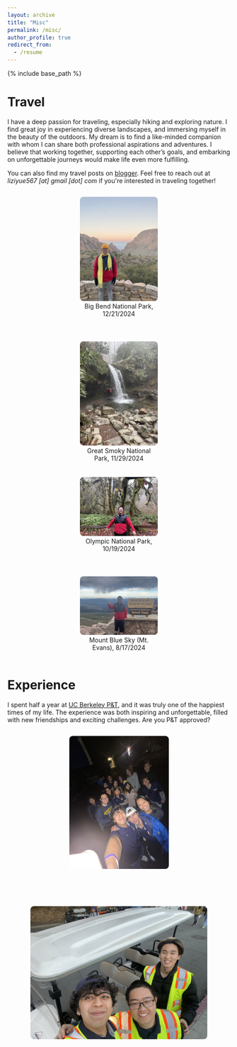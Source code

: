 ```yaml
---
layout: archive
title: "Misc"
permalink: /misc/
author_profile: true
redirect_from:
  - /resume
---
```


{% include base_path %}


Travel
======

I have a deep passion for traveling, especially hiking and exploring nature. I find great joy in experiencing diverse landscapes, and immersing myself in the beauty of the outdoors. My dream is to find a like-minded companion with whom I can share both professional aspirations and adventures. I believe that working together, supporting each other’s goals, and embarking on unforgettable journeys would make life even more fulfilling.

You can also find my travel posts on [blogger](https://liziyue17.blogspot.com/). Feel free to reach out at *liziyue567 [at] gmail [dot] com* if you're interested in traveling together!

<!-- * Big bend national park, 12/21/2024

![Big bend national park](/images/travel/big_bend.jpg)

* Great smoky national park, 11/29/2024

![Great smoky national park](/images/travel/great_smoky.jpg)

* Olympic national park, 10/19/2024

![Olympic national park](/images/travel/olympic_np.jpg)

* Mount Blue Sky (Mt. Evans), 8/17/2024

![Mount Blue Sky](/images/travel/colorado.jpg) -->

<div style="display: flex; justify-content: center; flex-wrap: wrap; gap: 20px;">

  <figure style="width: 35%; text-align: center; margin-bottom: 20px;">
    <img src="/images/travel/big_bend.jpg" alt="Big Bend National Park" style="width: 100%; border-radius: 8px;">
    <figcaption>Big Bend National Park, 12/21/2024</figcaption>
  </figure>

  <figure style="width: 35%; text-align: center; margin-bottom: 20px;">
    <img src="/images/travel/great_smoky.jpg" alt="Great Smoky National Park" style="width: 100%; border-radius: 8px;">
    <figcaption>Great Smoky National Park, 11/29/2024</figcaption>
  </figure>

</div>

<div style="display: flex; justify-content: center; flex-wrap: wrap; gap: 20px;">

  <figure style="width: 35%; text-align: center; margin-bottom: 20px;">
    <img src="/images/travel/olympic_np.jpg" alt="Olympic National Park" style="width: 100%; border-radius: 8px;">
    <figcaption>Olympic National Park, 10/19/2024</figcaption>
  </figure>

  <figure style="width: 35%; text-align: center; margin-bottom: 20px;">
    <img src="/images/travel/colorado.jpg" alt="Mount Blue Sky" style="width: 100%; border-radius: 8px;">
    <figcaption>Mount Blue Sky (Mt. Evans), 8/17/2024</figcaption>
  </figure>

</div>






Experience
======

I spent half a year at [UC Berkeley P&T](https://pt.berkeley.edu/home), and it was truly one of the happiest times of my life. The experience was both inspiring and unforgettable, filled with new friendships and exciting challenges. Are you P&T approved?

<!-- ![P&T1](/images/travel/p_t_together.jpg)

![P&T2](/images/travel/p_t_3.jpg) -->

<div style="display: flex; justify-content: center; flex-wrap: wrap; gap: 50px;">
  
  <figure style="height: 300px; width: auto; text-align: center; margin-bottom: 20px;">
    <img src="/images/travel/p_t_together.jpg" alt="P&T 1" 
         style="height: 100%; width: auto; max-width: 100%; object-fit: cover; border-radius: 8px;">
  </figure>

  <figure style="height: 300px; width: auto; text-align: center; margin-bottom: 20px;">
    <img src="/images/travel/p_t_3.jpg" alt="P&T 2" 
         style="height: 100%; width: auto; max-width: 100%; object-fit: cover; border-radius: 8px;">
  </figure>

</div>



